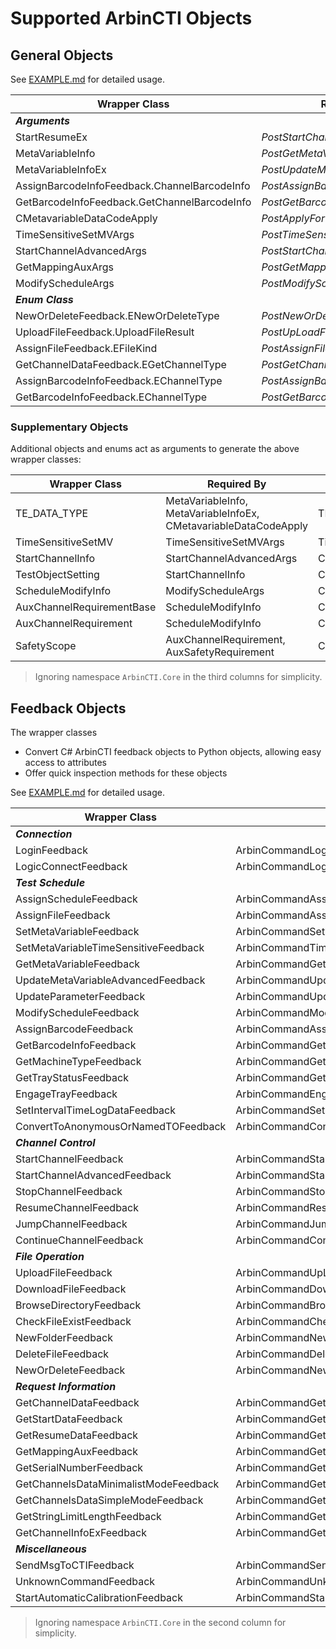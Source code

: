 # Supported ArbinCTI Objects
## General Objects
See [EXAMPLE.md](../../EXAMPLE.md#arbin-object-creation) for detailed usage.

| Wrapper Class                                | Required By                        | Original Object                                           |
|----------------------------------------------|------------------------------------|-----------------------------------------------------------|
| ***Arguments***                              |                                    |                                                           |
| StartResumeEx                                | *PostStartChannelEx*               | StartResumeEx                                             |
| MetaVariableInfo                             | *PostGetMetaVariables*             | ArbinCommandGetMetaVariablesFeed.MetaVariableInfo         |
| MetaVariableInfoEx                           | *PostUpdateMetaVariableAdvancedEx* | MetaVariableInfoEx                                        |
| AssignBarcodeInfoFeedback.ChannelBarcodeInfo | *PostAssignBarcodeInfo*            | ArbinCommandAssignBarcodeInfoFeed.ChannelBarcodeInfo      |
| GetBarcodeInfoFeedback.GetChannelBarcodeInfo | *PostGetBarcodeInfo*               | ArbinCommandGetBarcodeInfoFeed.GetChannelBarcodeInfo      |
| CMetavariableDataCodeApply                   | *PostApplyForUDPCommunication*     | ArbinCommandCMetavariableDataCodeApply                    |
| TimeSensitiveSetMVArgs                       | *PostTimeSensitiveSetMV*           | ArbinCommandTimeSensitiveSetMVArgs                        |
| StartChannelAdvancedArgs                     | *PostStartChannelAdvanced*         | Common.Start.StartChannelAdvancedArgs                     |
| GetMappingAuxArgs                            | *PostGetMappingAux*                | Common.GetMappingAux.GetMappingAuxArgs                    |
| ModifyScheduleArgs                           | *PostModifySchedule*               | Common.ModifySchedule.ModifyScheduleArgs                  |
| ***Enum Class***                             |                                    |                                                           |
| NewOrDeleteFeedback.ENewOrDeleteType         | *PostNewOrDelete*                  | ArbinCommandNewOrDeleteFeed.NEW_OR_DELETE_TYPE            |
| UploadFileFeedback.UploadFileResult          | *PostUpLoadFile*                   | ArbinCommandUpLoadFileFeed.CUpLoadFileResult              |
| AssignFileFeedback.EFileKind                 | *PostAssignFile*                   | ArbinCommandAssignFileFeed.EFileKind                      |
| GetChannelDataFeedback.EGetChannelType       | *PostGetChannelsData*              | ArbinCommandGetChannelFeed.GET_CHANNEL_TYPE               |
| AssignBarcodeInfoFeedback.EChannelType       | *PostAssignBarcodeInfo*            | ArbinCommandAssignBarcodeInfoFeed.EChannelType            |
| GetBarcodeInfoFeedback.EChannelType          | *PostGetBarcodeInfo*               | ArbinCommandGetBarcodeInfoFeed.EChannelType               |

### Supplementary Objects
Additional objects and enums act as arguments to generate the above wrapper classes:

| Wrapper Class                          | Required By                            | Original Object                                      |
|----------------------------------------|----------------------------------------|------------------------------------------------------|
| TE_DATA_TYPE                           | MetaVariableInfo, MetaVariableInfoEx, CMetavariableDataCodeApply | TE_DATA_TYPE               |
| TimeSensitiveSetMV                     | TimeSensitiveSetMVArgs                 | TimeSensitiveSetMV                                   |
| StartChannelInfo                       | StartChannelAdvancedArgs               | Common.Start.StartChannelInfo                        |
| TestObjectSetting                      | StartChannelInfo                       | Common.Start.TestObjectSetting                       |
| ScheduleModifyInfo                     | ModifyScheduleArgs                     | Common.ModifySchedule.ModifyScheduleArgs             |
| AuxChannelRequirementBase              | ScheduleModifyInfo                     | Common.ModifySchedule.AuxChannelRequirementBase      |
| AuxChannelRequirement                  | ScheduleModifyInfo                     | Common.ModifySchedule.AuxChannelRequirement          |
| SafetyScope                            | AuxChannelRequirement, AuxSafetyRequirement | Common.ModifySchedule.SafetyScope               |

> Ignoring namespace `ArbinCTI.Core` in the third columns for simplicity.

## Feedback Objects
The wrapper classes
- Convert C# ArbinCTI feedback objects to Python objects, allowing easy access to attributes
- Offer quick inspection methods for these objects

See [EXAMPLE.md](../../../EXAMPLE.md#arbin-feedback-accessing) for detailed usage.

| Wrapper Class                         | Original Object                                   |
|---------------------------------------|---------------------------------------------------|
| ***Connection***                      |                                                   |
| LoginFeedback                         | ArbinCommandLoginFeed                             |
| LogicConnectFeedback                  | ArbinCommandLogicConnectFeed                      |
| ***Test Schedule***                   |                                                   |
| AssignScheduleFeedback                | ArbinCommandAssignScheduleFeed                    |
| AssignFileFeedback                    | ArbinCommandAssignFileFeed                        |
| SetMetaVariableFeedback               | ArbinCommandSetMetaVariableFeed                   |
| SetMetaVariableTimeSensitiveFeedback  | ArbinCommandTimeSensitiveSetMVFeed                |
| GetMetaVariableFeedback               | ArbinCommandGetMetaVariablesFeed                  |
| UpdateMetaVariableAdvancedFeedback    | ArbinCommandUpdateMetaVariableAdvancedFeed        |
| UpdateParameterFeedback               | ArbinCommandUpdateParamenterFeed                  |
| ModifyScheduleFeedback                | ArbinCommandModifyScheduleFeed                    |
| AssignBarcodeFeedback                 | ArbinCommandAssignBarcodeInfoFeed                 |
| GetBarcodeInfoFeedback                | ArbinCommandGetBarcodeInfoFeed                    |
| GetMachineTypeFeedback                | ArbinCommandGetMachineTypeFeed                    |
| GetTrayStatusFeedback                 | ArbinCommandGetTrayStatusFeed                     |
| EngageTrayFeedback                    | ArbinCommandEngageTrayFeed                        |
| SetIntervalTimeLogDataFeedback        | ArbinCommandSetIntervalTimeLogDataFeed            |
| ConvertToAnonymousOrNamedTOFeedback   | ArbinCommandConvertToAnonymousOrNamedTOFeed       |
| ***Channel Control***                 |                                                   |
| StartChannelFeedback                  | ArbinCommandStartChannelFeed                      |
| StartChannelAdvancedFeedback          | ArbinCommandStartChannelAdvancedFeed              |
| StopChannelFeedback                   | ArbinCommandStopChannelFeed                       |
| ResumeChannelFeedback                 | ArbinCommandResumeChannelFeed                     |
| JumpChannelFeedback                   | ArbinCommandJumpChannelFeed                       |
| ContinueChannelFeedback               | ArbinCommandContinueChannelFeed                   |
| ***File Operation***                  |                                                   |
| UploadFileFeedback                    | ArbinCommandUpLoadFileFeed                        |
| DownloadFileFeedback                  | ArbinCommandDownloadFileFeed                      |
| BrowseDirectoryFeedback               | ArbinCommandBrowseDirectoryFeed                   |
| CheckFileExistFeedback                | ArbinCommandCheckFileExFeed                       |
| NewFolderFeedback                     | ArbinCommandNewFolderFeed                         |
| DeleteFileFeedback                    | ArbinCommandDeleteFileFeed                        |
| NewOrDeleteFeedback                   | ArbinCommandNewOrDeleteFeed                       |
| ***Request Information***             |                                                   |
| GetChannelDataFeedback                | ArbinCommandGetChannelDataFeed                    |
| GetStartDataFeedback                  | ArbinCommandGetStartDataFeed                      |
| GetResumeDataFeedback                 | ArbinCommandGetResumeDataFeed                     |
| GetMappingAuxFeedback                 | ArbinCommandGetMappingAuxFeed                     |
| GetSerialNumberFeedback               | ArbinCommandGetSerialNumberFeed                   |
| GetChannelsDataMinimalistModeFeedback | ArbinCommandGetChannelDataMinimalistModeFeed      |
| GetChannelsDataSimpleModeFeedback     | ArbinCommandGetChannelDataSimpleModeFeed          |
| GetStringLimitLengthFeedback          | ArbinCommandGetStringLimitLengthFeed              |
| GetChannelInfoExFeedback              | ArbinCommandGetChannelInfoExFeed                  |
| ***Miscellaneous***                   |                                                   |
| SendMsgToCTIFeedback                  | ArbinCommandSendMsgToCTIFeed                      |
| UnknownCommandFeedback                | ArbinCommandUnknownCommandFeed                    |
| StartAutomaticCalibrationFeedback     | ArbinCommandStartAutomaticCalibrationFeed         |

> Ignoring namespace `ArbinCTI.Core` in the second column for simplicity.